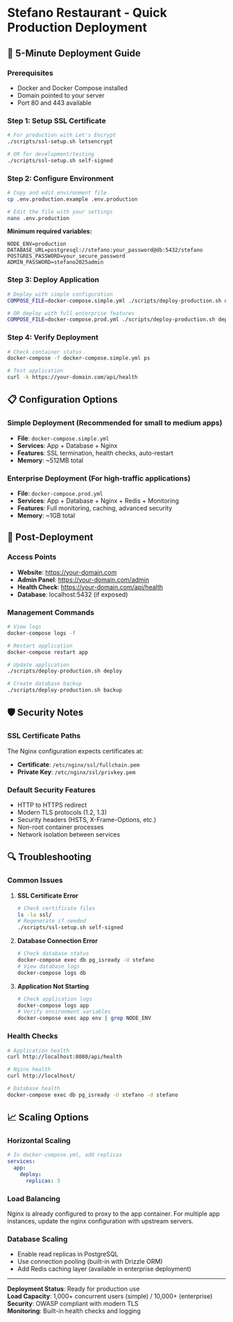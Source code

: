 # Stefano Restaurant - Quick Production Deployment

## 🚀 5-Minute Deployment Guide

### Prerequisites
- Docker and Docker Compose installed
- Domain pointed to your server
- Port 80 and 443 available

### Step 1: Setup SSL Certificate
```bash
# For production with Let's Encrypt
./scripts/ssl-setup.sh letsencrypt

# OR for development/testing
./scripts/ssl-setup.sh self-signed
```

### Step 2: Configure Environment
```bash
# Copy and edit environment file
cp .env.production.example .env.production

# Edit the file with your settings
nano .env.production
```

**Minimum required variables:**
```env
NODE_ENV=production
DATABASE_URL=postgresql://stefano:your_password@db:5432/stefano
POSTGRES_PASSWORD=your_secure_password
ADMIN_PASSWORD=stefano2025admin
```

### Step 3: Deploy Application
```bash
# Deploy with simple configuration
COMPOSE_FILE=docker-compose.simple.yml ./scripts/deploy-production.sh deploy

# OR deploy with full enterprise features
COMPOSE_FILE=docker-compose.prod.yml ./scripts/deploy-production.sh deploy
```

### Step 4: Verify Deployment
```bash
# Check container status
docker-compose -f docker-compose.simple.yml ps

# Test application
curl -k https://your-domain.com/api/health
```

## 📋 Configuration Options

### Simple Deployment (Recommended for small to medium apps)
- **File**: `docker-compose.simple.yml`
- **Services**: App + Database + Nginx
- **Features**: SSL termination, health checks, auto-restart
- **Memory**: ~512MB total

### Enterprise Deployment (For high-traffic applications)
- **File**: `docker-compose.prod.yml`
- **Services**: App + Database + Nginx + Redis + Monitoring
- **Features**: Full monitoring, caching, advanced security
- **Memory**: ~1GB total

## 🔧 Post-Deployment

### Access Points
- **Website**: https://your-domain.com
- **Admin Panel**: https://your-domain.com/admin
- **Health Check**: https://your-domain.com/api/health
- **Database**: localhost:5432 (if exposed)

### Management Commands
```bash
# View logs
docker-compose logs -f

# Restart application
docker-compose restart app

# Update application
./scripts/deploy-production.sh deploy

# Create database backup
./scripts/deploy-production.sh backup
```

## 🛡️ Security Notes

### SSL Certificate Paths
The Nginx configuration expects certificates at:
- **Certificate**: `/etc/nginx/ssl/fullchain.pem`
- **Private Key**: `/etc/nginx/ssl/privkey.pem`

### Default Security Features
- HTTP to HTTPS redirect
- Modern TLS protocols (1.2, 1.3)
- Security headers (HSTS, X-Frame-Options, etc.)
- Non-root container processes
- Network isolation between services

## 🔍 Troubleshooting

### Common Issues
1. **SSL Certificate Error**
   ```bash
   # Check certificate files
   ls -la ssl/
   # Regenerate if needed
   ./scripts/ssl-setup.sh self-signed
   ```

2. **Database Connection Error**
   ```bash
   # Check database status
   docker-compose exec db pg_isready -U stefano
   # View database logs
   docker-compose logs db
   ```

3. **Application Not Starting**
   ```bash
   # Check application logs
   docker-compose logs app
   # Verify environment variables
   docker-compose exec app env | grep NODE_ENV
   ```

### Health Checks
```bash
# Application health
curl http://localhost:8080/api/health

# Nginx health
curl http://localhost/

# Database health
docker-compose exec db pg_isready -U stefano -d stefano
```

## 📈 Scaling Options

### Horizontal Scaling
```yaml
# In docker-compose.yml, add replicas
services:
  app:
    deploy:
      replicas: 3
```

### Load Balancing
Nginx is already configured to proxy to the app container. For multiple app instances, update the nginx configuration with upstream servers.

### Database Scaling
- Enable read replicas in PostgreSQL
- Use connection pooling (built-in with Drizzle ORM)
- Add Redis caching layer (available in enterprise deployment)

---

**Deployment Status**: Ready for production use  
**Load Capacity**: 1,000+ concurrent users (simple) / 10,000+ (enterprise)  
**Security**: OWASP compliant with modern TLS  
**Monitoring**: Built-in health checks and logging